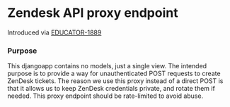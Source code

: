# Zendesk API proxy endpoint

Introduced via [EDUCATOR-1889](https://openedx.atlassian.net/browse/EDUCATOR-1889)

### Purpose

This djangoapp contains no models, just a single view. The intended purpose is to provide a way for unauthenticated POST requests to create ZenDesk tickets. The reason we use this proxy instead of a direct POST is that it allows us to keep ZenDesk credentials private, and rotate them if needed. This proxy endpoint should be rate-limited to avoid abuse.
